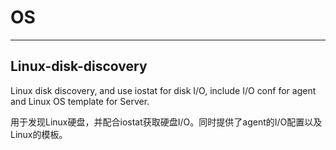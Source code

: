 # OS #
----------
## Linux-disk-discovery ##

Linux disk discovery, and use iostat for disk I/O, include I/O conf for agent and Linux OS template for Server.

用于发现Linux硬盘，并配合iostat获取硬盘I/O。同时提供了agent的I/O配置以及Linux的模板。
